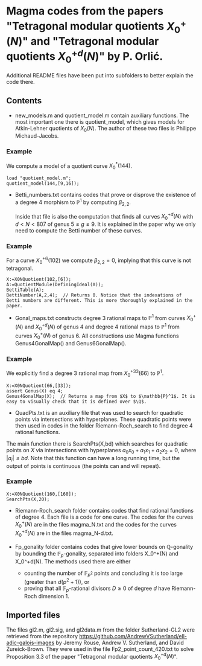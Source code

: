 # Magma codes from the papers "Tetragonal modular quotients $X_0^+(N)$" and "Tetragonal modular quotients $X_0^{+d}(N)$" by P. Orlić.

Additional README files have been put into subfolders to better explain the code there.

## Contents

- new_models.m and quotient_model.m contain auxiliary functions. The most important one there is quotient_model, which gives models for Atkin-Lehner quotients of $X_0(N)$. The author of these two files is Philippe Michaud-Jacobs.

### Example
We compute a model of a quotient curve $X_0^*(144)$.
```magma
load "quotient_model.m";
quotient_model(144,[9,16]);
```

- Betti_numbers.txt contains codes that prove or disprove the existence of a degree $4$ morphism to $\mathbb{P}^1$ by computing $\beta_{2,2}$.

  Inside that file is also the computation that finds all curves $X_0^{+d}(N)$ with $d<N<807$ of genus $5\leq g\leq9$. It is explained in the paper why we only need to compute the Betti number of these curves.

### Example
For a curve $X_0^{+6}(102)$ we compute $\beta_{2,2}=0$, implying that this curve is not tetragonal. 
```magma
X:=X0NQuotient(102,[6]);
A:=QuotientModule(DefiningIdeal(X));
BettiTable(A);
BettiNumber(A,2,4);  // Returns 0. Notice that the indexations of Betti numbers are different. This is more thoroughly explained in the paper.
```

- Gonal_maps.txt constructs degree $3$ rational maps to $\mathbb{P}^1$ from curves $X_0^+(N)$ and $X_0^{+d}(N)$ of genus $4$ and degree $4$ rational maps to $\mathbb{P}^1$ from curves $X_0^+(N)$ of genus $6$. All constructions use Magma functions Genus4GonalMap() and Genus6GonalMap().

### Example
We explicitly find a degree $3$ rational map from $X_0^{+33}(66)$ to $\mathbb{P}^1$. 
```magma
X:=X0NQuotient(66,[33]);
assert Genus(X) eq 4;
Genus4GonalMap(X);  // Returns a map from $X$ to $\mathbb{P}^1$. It is easy to visually check that it is defined over $\Q$.
```

- QuadPts.txt is an auxiliary file that was used to search for quadratic points via intersections with hyperplanes. These quadratic points were then used in codes in the folder Riemann-Roch_search to find degree $4$ rational functions.

The main function there is SearchPts(X,bd) which searches for quadratic points on $X$ via intersections with hyperplanes $a_0x_0+a_1x_1+a_2x_2=0$, where $|a_i|\leq bd$. Note that this function can have a long running time, but the output of points is continuous (the points can and will repeat).

### Example
```magma
X:=X0NQuotient(160,[160]);
SearchPts(X,20);
```

- Riemann-Roch_search folder contains codes that find rational functions of degree $4$. Each file is a code for one curve. The codes for the curves $X_0^+(N)$ are in the files magma_N.txt and the codes for the curves $X_0^{+d}(N)$ are in the files magma_N-d.txt.

- Fp_gonality folder contains codes that give lower bounds on $\mathbb{Q}$-gonality by bounding the $\mathbb{F}_p$-gonality, separated into folders X_0^+(N) and X_0^+d(N). The methods used there are either
  - counting the number of $\mathbb{F}_{p^2}$ points and concluding it is too large (greater than $d(p^2+1)$), or
  - proving that all $\mathbb{F}_p$-rational divisors $D\geq0$ of degree $d$ have Riemann-Roch dimension $1$.

## Imported files

The files gl2.m, gl2.sig, and gl2data.m from the folder Sutherland-GL2 were retrieved from the repository https://github.com/AndrewVSutherland/ell-adic-galois-images by Jeremy Rouse, Andrew V. Sutherland, and David Zureick-Brown. They were used in the file Fp2_point_count_420.txt to solve Proposition 3.3 of the paper "Tetragonal modular quotients $X_0^{+d}(N)$".
